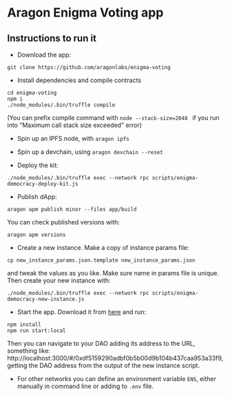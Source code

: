 # Aragon Enigma Voting app

## Instructions to run it

- Download the app:
```
git clone https://github.com/aragonlabs/enigma-voting
```

- Install dependencies and compile contracts
```
cd enigma-voting
npm i
./node_modules/.bin/truffle compile
```
(You can prefix compile command with `node --stack-size=2048 ` if you run into "Maximum call stack size exceeded" error)

- Spin up an IPFS node, with `aragon ipfs`

- Spin up a devchain, using `aragon devchain --reset`

- Deploy the kit:
```
./node_modules/.bin/truffle exec --network rpc scripts/enigma-democracy-deploy-kit.js
```

- Publish dApp:
```
aragon apm publish minor --files app/build
```
You can check published versions with:
```
aragon apm versions
```

- Create a new instance. Make a copy of instance params file:
```
cp new_instance_params.json.template new_instance_params.json
```
and tweak the values as you like. Make sure name in params file is unique.
Then create your new instance with:
```
./node_modules/.bin/truffle exec --network rpc scripts/enigma-democracy-new-instance.js
```

- Start the app. Download it from [here](https://github.com/aragon/aragon) and run:
```
npm install
npm run start:local
```
Then you can navigate to your DAO adding its address to the URL, something like: http://localhost:3000/#/0xdf5159290adbf0b5b00d9b104b437caa953a33f9, getting the DAO address from the output of the new instance script.

- For other networks you can define an environment variable `ENS`, either manually in command line or adding to `.env` file.

